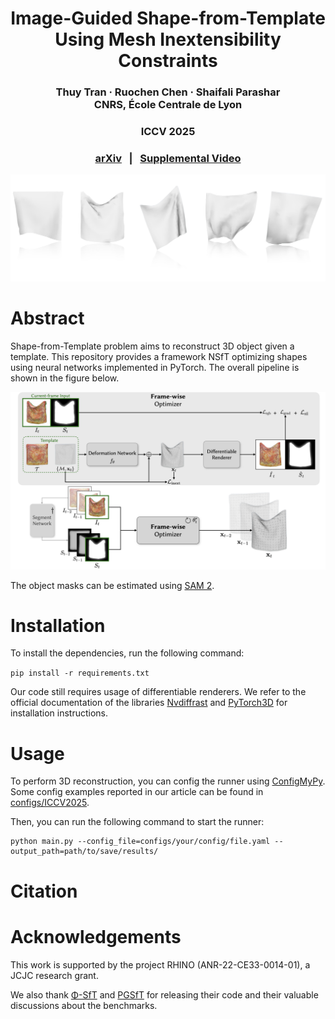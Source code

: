 <p align="center">
  <h1 align="center">Image-Guided Shape-from-Template Using Mesh Inextensibility Constraints</h1>
  <h3 align="center"> Thuy Tran · Ruochen Chen · Shaifali Parashar <br> CNRS, École Centrale de Lyon </h3>
  <h3 align="center">ICCV 2025 </h3>

[//]: # (    <h3 align="center"> <a href="#">ICCV Paper</a> &nbsp; | &nbsp; <a href="#">Project Page</a> &nbsp; | &nbsp; <a href="https://youtu.be/Jib_c_NDSkY">Supplemental Video</a> &nbsp; | &nbsp; <a href="https://arxiv.org/abs/2507.22699">arXiv</a> </h3>)
<h3 align="center"> <a href="https://arxiv.org/abs/2507.22699">arXiv</a> &nbsp; | &nbsp; <a href="https://youtu.be/Jib_c_NDSkY">Supplemental Video</a> </h3>
  <div align="center"></div>
</p>

![](assets/nsft_teaser.jpeg "Neural Shape-from-Template teaser")

# Abstract
Shape-from-Template problem aims to reconstruct 3D object given a template.
This repository provides a framework NSfT optimizing shapes using neural networks implemented in PyTorch.
The overall pipeline is shown in the figure below.

![](assets/nsft_pipeline.jpeg "Neural Shape-from-Template pipeline")

The object masks can be estimated using [SAM 2](https://github.com/facebookresearch/segment-anything).

# Installation
To install the dependencies, run the following command:

```pip install -r requirements.txt```
 
Our code still requires usage of differentiable renderers. 
We refer to the official documentation of the libraries [Nvdiffrast](https://github.com/NVlabs/nvdiffrast) and [PyTorch3D](https://github.com/facebookresearch/pytorch3d)
for installation instructions.

# Usage
To perform 3D reconstruction, you can config the runner using [ConfigMyPy](https://github.com/JeanKossaifi/configmypy).
Some config examples reported in our article can be found in [configs/ICCV2025](configs/ICCV2025).

Then, you can run the following command to start the runner:

```
python main.py --config_file=configs/your/config/file.yaml --output_path=path/to/save/results/
```

# Citation
# Acknowledgements
This work is supported by the project
RHINO (ANR-22-CE33-0014-01), a JCJC research grant. 

We also thank [Φ-SfT](https://github.com/navamikairanda/phi_sft) and [PGSfT](https://github.com/vc-bonn/Physics-guided-Shape-from-Template) for releasing their code and their valuable discussions about the benchmarks.